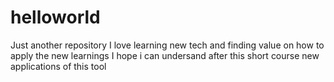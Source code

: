 # helloworld
Just another repository
I love learning new tech and finding value on how to apply the new learnings
I hope i can undersand after this short course new applications of this tool
